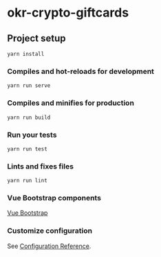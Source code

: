 # okr-crypto-giftcards

## Project setup
```
yarn install
```

### Compiles and hot-reloads for development
```
yarn run serve
```

### Compiles and minifies for production
```
yarn run build
```

### Run your tests
```
yarn run test
```

### Lints and fixes files
```
yarn run lint
```

### Vue Bootstrap components
[Vue Bootstrap](https://bootstrap-vue.js.org/docs/components/alert)


### Customize configuration
See [Configuration Reference](https://cli.vuejs.org/config/).
